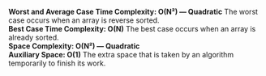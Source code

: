 <b>Worst and Average Case Time Complexity: O(N²) — Quadratic</b> The worst case occurs when an array is reverse sorted.</br>
<b>Best Case Time Complexity: O(N)</b> The best case occurs when an array is already sorted.</br>
<b>Space Complexity: O(N²) — Quadratic</b></br>
<b>Auxiliary Space: O(1)</b> The extra space that is taken by an algorithm temporarily to finish its work.</br>
